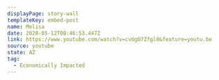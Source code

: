 ```yaml
---
displayPage: story-wall
templateKey: embed-post
name: Melisa
date: 2020-05-12T00:46:53.447Z
link: https://www.youtube.com/watch?v=cvUgO7Zfgl0&feature=youtu.be
source: youtube
state: AZ
tag:
  - Economically Impacted
---
```

